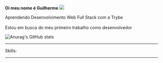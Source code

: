 <strong>Oi meu nome é Guilherme ![](https://user-images.githubusercontent.com/18350557/176309783-0785949b-9127-417c-8b55-ab5a4333674e.gif)</strong>

Aprendendo Desenvolvimento Web Full Stack com a Trybe
<br>
<br>
Estou em busca do meu primeiro trabalho como desenvolvedor 


![Anurag's GitHub stats](https://github-readme-stats.vercel.app/api?username=Guiotek&show_icons=true&theme=midnight-purple)
______________________________________________________________________________________________________________________

Skills:
______________________________________________________________________________________________________________________
